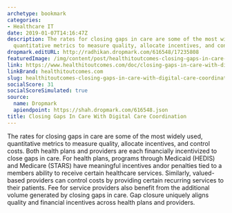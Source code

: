 ```yaml
---
archetype: bookmark
categories:
- Healthcare IT
date: 2019-01-07T14:16:47Z
description: The rates for closing gaps in care are some of the most widely used,
  quantitative metrics to measure quality, allocate incentives, and control costs.
dropmark.editURL: http://radhikan.dropmark.com/616548/17235808
featuredImage: /img/content/post/healthitoutcomes-closing-gaps-in-care-with-digital-care-coordination.JPG
link: https://www.healthitoutcomes.com/doc/closing-gaps-in-care-with-digital-care-coordination-0001
linkBrand: healthitoutcomes.com
slug: healthitoutcomes-closing-gaps-in-care-with-digital-care-coordination
socialScore: 31
socialScoreSimulated: true
source:
  name: Dropmark
  apiendpoint: https://shah.dropmark.com/616548.json
title: Closing Gaps In Care With Digital Care Coordination
---
```

The rates for closing gaps in care are some of the most widely used, quantitative metrics to measure quality, allocate incentives, and control costs. Both health plans and providers are each financially incentivized to close gaps in care. For health plans, programs through Medicaid (HEDIS) and Medicare (STARS) have meaningful incentives andor penalties tied to a members ability to receive certain healthcare services. Similarly, valued-based providers can control costs by providing certain recurring services to their patients. Fee for service providers also benefit from the additional volume generated by closing gaps in care. Gap closure uniquely aligns quality and financial incentives across health plans and providers.

